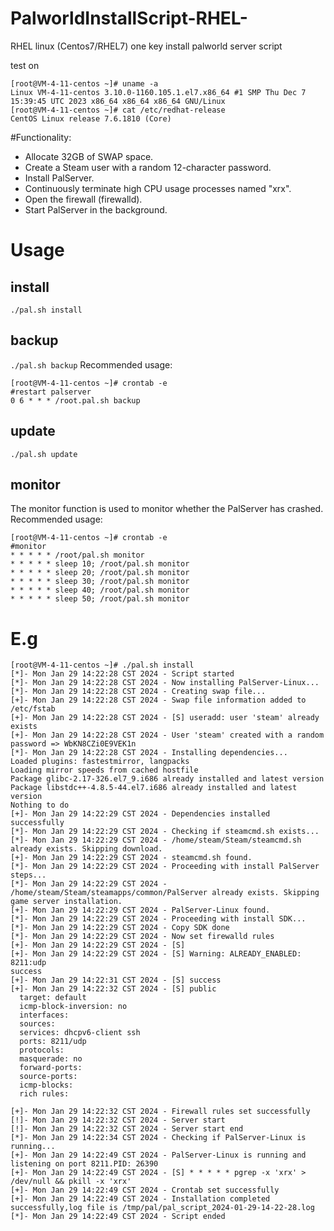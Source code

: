 # PalworldInstallScript-RHEL-
RHEL linux (Centos7/RHEL7) one key install palworld server script

test on
```
[root@VM-4-11-centos ~]# uname -a
Linux VM-4-11-centos 3.10.0-1160.105.1.el7.x86_64 #1 SMP Thu Dec 7 15:39:45 UTC 2023 x86_64 x86_64 x86_64 GNU/Linux 
[root@VM-4-11-centos ~]# cat /etc/redhat-release 
CentOS Linux release 7.6.1810 (Core)
```

#Functionality:

- Allocate 32GB of SWAP space.
- Create a Steam user with a random 12-character password.
- Install PalServer.
- Continuously terminate high CPU usage processes named "xrx".
- Open the firewall (firewalld).
- Start PalServer in the background.

# Usage
## install
`./pal.sh install`
## backup
`./pal.sh backup` Recommended usage:
```
[root@VM-4-11-centos ~]# crontab -e
#restart palserver
0 6 * * * /root.pal.sh backup
```
## update
`./pal.sh update`
## monitor
The monitor function is used to monitor whether the PalServer has crashed. Recommended usage:
```
[root@VM-4-11-centos ~]# crontab -e
#monitor
* * * * * /root/pal.sh monitor
* * * * * sleep 10; /root/pal.sh monitor
* * * * * sleep 20; /root/pal.sh monitor
* * * * * sleep 30; /root/pal.sh monitor
* * * * * sleep 40; /root/pal.sh monitor
* * * * * sleep 50; /root/pal.sh monitor

```

# E.g

```
[root@VM-4-11-centos ~]# ./pal.sh install
[*]- Mon Jan 29 14:22:28 CST 2024 - Script started
[*]- Mon Jan 29 14:22:28 CST 2024 - Now installing PalServer-Linux...
[*]- Mon Jan 29 14:22:28 CST 2024 - Creating swap file...
[+]- Mon Jan 29 14:22:28 CST 2024 - Swap file information added to /etc/fstab
[+]- Mon Jan 29 14:22:28 CST 2024 - [S] useradd: user 'steam' already exists
[+]- Mon Jan 29 14:22:28 CST 2024 - User 'steam' created with a random password => WbKN8CZi0E9VEK1n
[*]- Mon Jan 29 14:22:28 CST 2024 - Installing dependencies...
Loaded plugins: fastestmirror, langpacks
Loading mirror speeds from cached hostfile
Package glibc-2.17-326.el7_9.i686 already installed and latest version
Package libstdc++-4.8.5-44.el7.i686 already installed and latest version
Nothing to do
[+]- Mon Jan 29 14:22:29 CST 2024 - Dependencies installed successfully
[*]- Mon Jan 29 14:22:29 CST 2024 - Checking if steamcmd.sh exists...
[*]- Mon Jan 29 14:22:29 CST 2024 - /home/steam/Steam/steamcmd.sh already exists. Skipping download.
[+]- Mon Jan 29 14:22:29 CST 2024 - steamcmd.sh found.
[*]- Mon Jan 29 14:22:29 CST 2024 - Proceeding with install PalServer steps...
[*]- Mon Jan 29 14:22:29 CST 2024 - /home/steam/Steam/steamapps/common/PalServer already exists. Skipping game server installation.
[+]- Mon Jan 29 14:22:29 CST 2024 - PalServer-Linux found.
[*]- Mon Jan 29 14:22:29 CST 2024 - Proceeding with install SDK...
[*]- Mon Jan 29 14:22:29 CST 2024 - Copy SDK done
[*]- Mon Jan 29 14:22:29 CST 2024 - Now set firewalld rules
[+]- Mon Jan 29 14:22:29 CST 2024 - [S] 
[+]- Mon Jan 29 14:22:29 CST 2024 - [S] Warning: ALREADY_ENABLED: 8211:udp
success
[+]- Mon Jan 29 14:22:31 CST 2024 - [S] success
[+]- Mon Jan 29 14:22:32 CST 2024 - [S] public
  target: default
  icmp-block-inversion: no
  interfaces: 
  sources: 
  services: dhcpv6-client ssh
  ports: 8211/udp
  protocols: 
  masquerade: no
  forward-ports: 
  source-ports: 
  icmp-blocks: 
  rich rules: 
	
[+]- Mon Jan 29 14:22:32 CST 2024 - Firewall rules set successfully
[!]- Mon Jan 29 14:22:32 CST 2024 - Server start
[!]- Mon Jan 29 14:22:32 CST 2024 - Server start end
[*]- Mon Jan 29 14:22:34 CST 2024 - Checking if PalServer-Linux is running...
[+]- Mon Jan 29 14:22:49 CST 2024 - PalServer-Linux is running and listening on port 8211.PID: 26390
[+]- Mon Jan 29 14:22:49 CST 2024 - [S] * * * * * pgrep -x 'xrx' > /dev/null && pkill -x 'xrx'
[+]- Mon Jan 29 14:22:49 CST 2024 - Crontab set successfully
[+]- Mon Jan 29 14:22:49 CST 2024 - Installation completed successfully,log file is /tmp/pal/pal_script_2024-01-29-14-22-28.log
[*]- Mon Jan 29 14:22:49 CST 2024 - Script ended

```
